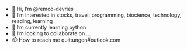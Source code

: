 - 👋 Hi, I’m @remco-devries
- 👀 I’m interested in stocks, travel, programming, biocience, technology, reading, learning
- 🌱 I’m currently learning python
- 💞️ I’m looking to collaborate on ...
- 📫 How to reach me quittungen#outlook.com

<!---
remco-devries/remco-devries is a ✨ special ✨ repository because its `README.md` (this file) appears on your GitHub profile.
You can click the Preview link to take a look at your changes.
--->
